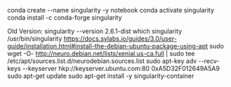 conda create --name singularity -y notebook
conda activate singularity
conda install -c conda-forge singularity

Old Version:
singularity --version
2.6.1-dist
which singularity
/usr/bin/singularity
https://docs.sylabs.io/guides/3.0/user-guide/installation.html#install-the-debian-ubuntu-package-using-apt
sudo wget -O- http://neuro.debian.net/lists/xenial.us-ca.full | sudo tee /etc/apt/sources.list.d/neurodebian.sources.list
sudo apt-key adv --recv-keys --keyserver hkp://keyserver.ubuntu.com:80 0xA5D32F012649A5A9
sudo apt-get update
sudo apt-get install -y singularity-container



